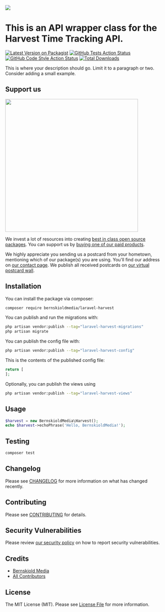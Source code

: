 
[<img src="https://github-ads.s3.eu-central-1.amazonaws.com/support-ukraine.svg?t=1" />](https://supportukrainenow.org)

# This is an API wrapper class for the Harvest Time Tracking API.

[![Latest Version on Packagist](https://img.shields.io/packagist/v/bernskioldmedia/laravel-harvest.svg?style=flat-square)](https://packagist.org/packages/bernskioldmedia/laravel-harvest)
[![GitHub Tests Action Status](https://img.shields.io/github/workflow/status/bernskioldmedia/laravel-harvest/run-tests?label=tests)](https://github.com/bernskioldmedia/laravel-harvest/actions?query=workflow%3Arun-tests+branch%3Amain)
[![GitHub Code Style Action Status](https://img.shields.io/github/workflow/status/bernskioldmedia/laravel-harvest/Check%20&%20fix%20styling?label=code%20style)](https://github.com/bernskioldmedia/laravel-harvest/actions?query=workflow%3A"Check+%26+fix+styling"+branch%3Amain)
[![Total Downloads](https://img.shields.io/packagist/dt/bernskioldmedia/laravel-harvest.svg?style=flat-square)](https://packagist.org/packages/bernskioldmedia/laravel-harvest)

This is where your description should go. Limit it to a paragraph or two. Consider adding a small example.

## Support us

[<img src="https://github-ads.s3.eu-central-1.amazonaws.com/laravel-harvest.jpg?t=1" width="419px" />](https://spatie.be/github-ad-click/laravel-harvest)

We invest a lot of resources into creating [best in class open source packages](https://spatie.be/open-source). You can support us by [buying one of our paid products](https://spatie.be/open-source/support-us).

We highly appreciate you sending us a postcard from your hometown, mentioning which of our package(s) you are using. You'll find our address on [our contact page](https://spatie.be/about-us). We publish all received postcards on [our virtual postcard wall](https://spatie.be/open-source/postcards).

## Installation

You can install the package via composer:

```bash
composer require bernskioldmedia/laravel-harvest
```

You can publish and run the migrations with:

```bash
php artisan vendor:publish --tag="laravel-harvest-migrations"
php artisan migrate
```

You can publish the config file with:

```bash
php artisan vendor:publish --tag="laravel-harvest-config"
```

This is the contents of the published config file:

```php
return [
];
```

Optionally, you can publish the views using

```bash
php artisan vendor:publish --tag="laravel-harvest-views"
```

## Usage

```php
$harvest = new BernskioldMedia\Harvest();
echo $harvest->echoPhrase('Hello, BernskioldMedia!');
```

## Testing

```bash
composer test
```

## Changelog

Please see [CHANGELOG](CHANGELOG.md) for more information on what has changed recently.

## Contributing

Please see [CONTRIBUTING](https://github.com/spatie/.github/blob/main/CONTRIBUTING.md) for details.

## Security Vulnerabilities

Please review [our security policy](../../security/policy) on how to report security vulnerabilities.

## Credits

- [Bernskiold Media](https://github.com/bernskioldmedia)
- [All Contributors](../../contributors)

## License

The MIT License (MIT). Please see [License File](LICENSE.md) for more information.
